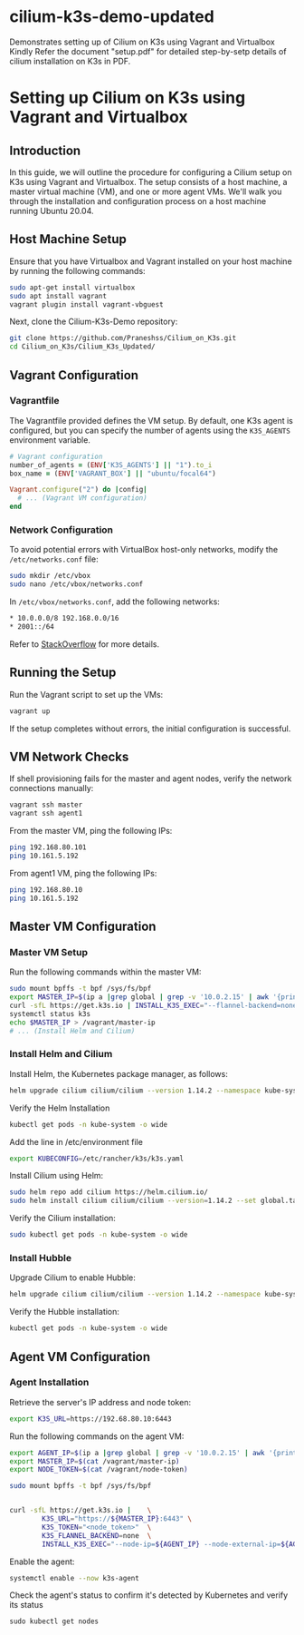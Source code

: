 # cilium-k3s-demo-updated
Demonstrates setting up of Cilium on K3s using Vagrant and Virtualbox
Kindly Refer the document "setup.pdf" for detailed step-by-setp details of cilium installation on K3s in PDF. 

# Setting up Cilium on K3s using Vagrant and Virtualbox

## Introduction
In this guide, we will outline the procedure for configuring a Cilium setup on K3s using Vagrant and Virtualbox. The setup consists of a host machine, a master virtual machine (VM), and one or more agent VMs. We'll walk you through the installation and configuration process on a host machine running Ubuntu 20.04.

## Host Machine Setup
Ensure that you have Virtualbox and Vagrant installed on your host machine by running the following commands:

```bash
sudo apt-get install virtualbox
sudo apt install vagrant
vagrant plugin install vagrant-vbguest
```

Next, clone the Cilium-K3s-Demo repository:

```bash
git clone https://github.com/Praneshss/Cilium_on_K3s.git
cd Cilium_on_K3s/Cilium_K3s_Updated/
```


## Vagrant Configuration
### Vagrantfile
The Vagrantfile provided defines the VM setup. By default, one K3s agent is configured, but you can specify the number of agents using the `K3S_AGENTS` environment variable.

```ruby
# Vagrant configuration
number_of_agents = (ENV['K3S_AGENTS'] || "1").to_i
box_name = (ENV['VAGRANT_BOX'] || "ubuntu/focal64")

Vagrant.configure("2") do |config|
  # ... (Vagrant VM configuration) 
end
```

### Network Configuration
To avoid potential errors with VirtualBox host-only networks, modify the `/etc/networks.conf` file:

```bash
sudo mkdir /etc/vbox
sudo nano /etc/vbox/networks.conf
```

In `/etc/vbox/networks.conf`, add the following networks:

```bash
* 10.0.0.0/8 192.168.0.0/16
* 2001::/64
```

Refer to [StackOverflow](https://stackoverflow.com/questions/69722254/vagrant-up-failing-for-virtualbox-provider-with-e-accessdenied-on-host-only-netw) for more details.

## Running the Setup

Run the Vagrant script to set up the VMs:

```bash
vagrant up
```

If the setup completes without errors, the initial configuration is successful.

## VM Network Checks

If shell provisioning fails for the master and agent nodes, verify the network connections manually:

```bash
vagrant ssh master
vagrant ssh agent1
```

From the master VM, ping the following IPs:

```bash
ping 192.168.80.101
ping 10.161.5.192
```

From agent1 VM, ping the following IPs: 

```bash
ping 192.168.80.10
ping 10.161.5.192
```

## Master VM Configuration
### Master VM Setup

Run the following commands within the master VM:

```bash
sudo mount bpffs -t bpf /sys/fs/bpf
export MASTER_IP=$(ip a |grep global | grep -v '10.0.2.15' | awk '{print $2}' | cut -f1 -d '/')
curl -sfL https://get.k3s.io | INSTALL_K3S_EXEC="--flannel-backend=none --node-ip=${MASTER_IP} --node-external-ip=${MASTER_IP} --cluster-cidr=192.168.0.0/16 --bind-address=${MASTER_IP} no-deploy=servicelb no-deploy=traefik" sh -
systemctl status k3s
echo $MASTER_IP > /vagrant/master-ip
# ... (Install Helm and Cilium)
```

### Install Helm and Cilium

Install Helm, the Kubernetes package manager, as follows:

```bash
helm upgrade cilium cilium/cilium --version 1.14.2 --namespace kube-system --reuse-values --set hubble.relay.enabled=true --set hubble.ui.enabled=true
```

Verify the Helm Installation

```bash
kubectl get pods -n kube-system -o wide
```

Add the line in /etc/environment file

```bash 
export KUBECONFIG=/etc/rancher/k3s/k3s.yaml
```

Install Cilium using Helm:

```bash
sudo helm repo add cilium https://helm.cilium.io/
sudo helm install cilium cilium/cilium --version=1.14.2 --set global.tag="v1.14.2" --set global.containerRuntime.integration="containerd" --set global.containerRuntime.socketPath="/var/run/k3s/containerd/containerd.sock" --set global.kubeProxyReplacement="strict" --namespace kube-system
```

Verify the Cilium installation:

```bash
sudo kubectl get pods -n kube-system -o wide
```

### Install Hubble

Upgrade Cilium to enable Hubble:

```bash 
helm upgrade cilium cilium/cilium --version 1.14.2 --namespace kube-system --reuse-values --set hubble.relay.enabled=true --set hubble.ui.enabled=true
```

Verify the Hubble installation:

```bash
kubectl get pods -n kube-system -o wide
```

## Agent VM Configuration

### Agent Installation

Retrieve the server's IP address and node token:

```bash
export K3S_URL=https://192.68.80.10:6443
```

Run the following commands on the agent VM:

```bash
export AGENT_IP=$(ip a |grep global | grep -v '10.0.2.15' | awk '{print $2}' | cut -f1 -d '/')
export MASTER_IP=$(cat /vagrant/master-ip) 
export NODE_TOKEN=$(cat /vagrant/node-token)

sudo mount bpffs -t bpf /sys/fs/bpf


curl -sfL https://get.k3s.io |    \
        K3S_URL="https://${MASTER_IP}:6443" \
        K3S_TOKEN="<node_token>"  \
        K3S_FLANNEL_BACKEND=none  \
        INSTALL_K3S_EXEC="--node-ip=${AGENT_IP} --node-external-ip=${AGENT_IP}" sh -
```

Enable the agent:

```bash
systemctl enable --now k3s-agent
```

Check the agent's status to confirm it's detected by Kubernetes and verify its status

```
sudo kubectl get nodes
```
